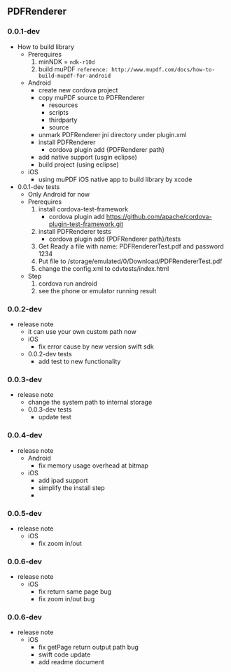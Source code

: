 ## PDFRenderer
### 0.0.1-dev
* How to build library
	* Prerequires
		1. minNDK = `ndk-r10d`
		2. build muPDF `reference: http://www.mupdf.com/docs/how-to-build-mupdf-for-android`
	* Android
		* create new cordova project
		* copy muPDF source to PDFRenderer
			- resources
			- scripts
			- thirdparty
			- source
		* unmark PDFRenderer jni directory under plugin.xml
		* install PDFRenderer
			- cordova plugin add {PDFRenderer path}
		* add native support (usgin eclipse)
		* build project (using eclipse)
	* iOS
		* using muPDF iOS native app to build library by xcode 
* 0.0.1-dev tests
	* Only Android for now
	* Prerequires
		1. install cordova-test-framework
			- cordova plugin add https://github.com/apache/cordova-plugin-test-framework.git
		2. install PDFRenderer tests 
			- cordova plugin add {PDFRenderer path}/tests
		3. Get Ready a file with name: PDFRendererTest.pdf and password 1234
		4. Put file to /storage/emulated/0/Download/PDFRendererTest.pdf
		5. change the config.xml to cdvtests/index.html
	* Step
		1. cordova run android
		2. see the phone or emulator running result

### 0.0.2-dev
* release note
	* it can use your own custom path now
	* iOS
		* fix error cause by new version swift sdk
	* 0.0.2-dev tests
		* add test to new functionality


### 0.0.3-dev
* release note
	* change the system path to internal storage
	* 0.0.3-dev tests
		* update test

### 0.0.4-dev
* release note
	* Android
		* fix memory usage overhead at bitmap
	* iOS
		*  add ipad support
		*  simplify the install step
		*  
### 0.0.5-dev
* release note
	* iOS
		* fix zoom in/out

### 0.0.6-dev
* release note
	* iOS
		* fix return same page bug
		* fix zoom in/out bug

### 0.0.6-dev
* release note
	* iOS
		* fix getPage return output path bug
		* swift code update
		* add readme document